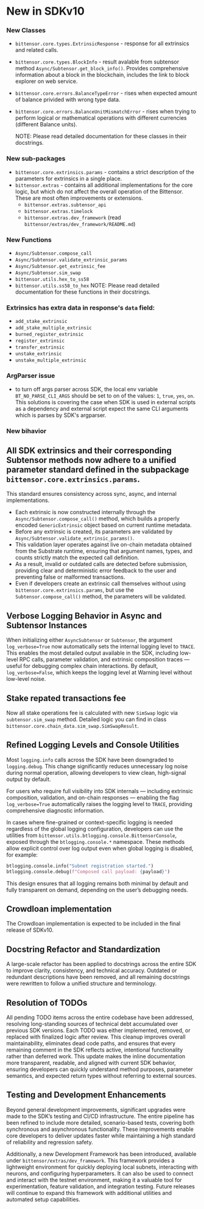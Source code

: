 
# New in SDKv10

### New Classes
- `bittensor.core.types.ExtrinsicResponse` - response for all extrinsics and related calls.
- `bittensor.core.types.BlockInfo` - result avalable from subtensor method `Async/Subtensor.get_block_info()`. Provides comprehensive information about a block in the blockchain, includes the link to block explorer on web service.
- `bittensor.core.errors.BalanceTypeError` - rises when expected amount of balance privided with wrong type data.
- `bittensor.core.errors.BalanceUnitMismatchError` - rises when trying to perform logical or mathematical operations with different currencies (different Balance units).

   NOTE: Please read detailed documentation for these classes in their docstrings.

### New sub-packages
- `bittensor.core.extrinsics.params` - contains a strict description of the parameters for extrinsics in a single place.
- `bittensor.extras` - contains all additional implementations for the core logic, but which do not affect the overall operation of the Bittensor. These are most often improvements or extensions.
   - `bittensor.extras.subtensor_api`
   - `bittensor.extras.timelock`
   - `bittensor.extras.dev_framework` (read `bittensor/extras/dev_framework/README.md`)

### New Functions
- `Async/Subtensor.compose_call`
- `Async/Subtensor.validate_extrinsic_params`
- `Async/Subtensor.get_extrinsic_fee`
- `Async/Subtensor.sim_swap`
- `bittensor.utils.hex_to_ss58`
- `bittensor.utils.ss58_to_hex`
   NOTE: Please read detailed documentation for these functions in their docstrings.

### Extrinsics has extra data in response's `data` field:
- `add_stake_extrinsic`
- `add_stake_multiple_extrinsic`
- `burned_register_extrinsic`
- `register_extrinsic`
- `transfer_extrinsic`
- `unstake_extrinsic`
- `unstake_multiple_extrinsic`

### ArgParser issue
- to turn off args parser across SDK, the local env variable `BT_NO_PARSE_CLI_ARGS` should be set to on of the values: `1`, `true`, `yes`, `on`. This solutions is covering the case when SDK is used in external scripts as a dependency and external script expect the same CLI arguments which is parses by SDK's argparser.


### New bihavior

## All SDK extrinsics and their corresponding Subtensor methods now adhere to a unified parameter standard defined in the subpackage `bittensor.core.extrinsics.params`.
This standard ensures consistency across sync, async, and internal implementations.

- Each extrinsic is now constructed internally through the `Async/Subtensor.compose_call()` method, which builds a properly encoded `GenericExtrinsic` object based on current runtime metadata.
- Before any extrinsic is created, its parameters are validated by `Async/Subtensor.validate_extrinsic_params()`.
- This validation layer operates against live on-chain metadata obtained from the Substrate runtime, ensuring that argument names, types, and counts strictly match the expected call definition.
- As a result, invalid or outdated calls are detected before submission, providing clear and deterministic error feedback to the user and preventing false or malformed transactions.
- Even if developers create an extrinsic call themselves without using `bittensor.core.extrinsics.params`, but use the `Subtensor.compose_call()` method, the parameters will be validated.


## Verbose Logging Behavior in Async and Subtensor Instances

When initializing either `AsyncSubtensor` or `Subtensor`, the argument `log_verbose=True` now automatically sets the internal logging level to `TRACE`.
This enables the most detailed output available in the SDK, including low-level RPC calls, parameter validation, and extrinsic composition traces — useful for debugging complex chain interactions.
By default, `log_verbose=False`, which keeps the logging level at Warning level without low-level noise.


## Stake repated transactions fee

Now all stake operations fee is calculated with new `SimSwap` logic via `subtensor.sim_swap` method. Detailed logic you can find in class `bittensor.core.chain_data.sim_swap.SimSwapResult`.


## Refined Logging Levels and Console Utilities

Most `logging.info` calls across the SDK have been downgraded to `logging.debug`.
This change significantly reduces unnecessary log noise during normal operation, allowing developers to view clean, high-signal output by default.

For users who require full visibility into SDK internals — including extrinsic composition, validation, and on-chain responses — enabling the flag `log_verbose=True` automatically raises the logging level to `TRACE`, providing comprehensive diagnostic information.

In cases where fine-grained or context-specific logging is needed regardless of the global logging configuration, developers can use the utilities from `bittensor.utils.btlogging.console.BittensorConsole`, exposed through the `btlogging.console.*` namespace.
These methods allow explicit control over log output even when global logging is disabled, for example:
```py
btlogging.console.info("Subnet registration started.")
btlogging.console.debug(f"Composed call payload: {payload}")
```
This design ensures that all logging remains both minimal by default and fully transparent on demand, depending on the user’s debugging needs.

## Crowdloan implementation
The Crowdloan implementation is expected to be included in the final release of SDKv10.

## Docstring Refactor and Standardization

A large-scale refactor has been applied to docstrings across the entire SDK to improve clarity, consistency, and technical accuracy.
Outdated or redundant descriptions have been removed, and all remaining docstrings were rewritten to follow a unified structure and terminology.

## Resolution of TODOs

All pending TODO items across the entire codebase have been addressed, resolving long-standing sources of technical debt accumulated over previous SDK versions.
Each TODO was either implemented, removed, or replaced with finalized logic after review.
This cleanup improves overall maintainability, eliminates dead code paths, and ensures that every remaining comment in the SDK reflects active, intentional functionality rather than deferred work.
This update makes the inline documentation more transparent, readable, and aligned with current SDK behavior, ensuring developers can quickly understand method purposes, parameter semantics, and expected return types without referring to external sources.

## Testing and Development Enhancements

Beyond general development improvements, significant upgrades were made to the SDK’s testing and CI/CD infrastructure.
The entire pipeline has been refined to include more detailed, scenario-based tests, covering both synchronous and asynchronous functionality.
These improvements enable core developers to deliver updates faster while maintaining a high standard of reliability and regression safety.

Additionally, a new Development Framework has been introduced, available under `bittensor/extras/dev_framework`.
This framework provides a lightweight environment for quickly deploying local subnets, interacting with neurons, and configuring hyperparameters.
It can also be used to connect and interact with the testnet environment, making it a valuable tool for experimentation, feature validation, and integration testing.
Future releases will continue to expand this framework with additional utilities and automated setup capabilities.